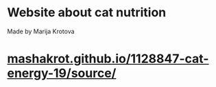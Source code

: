 # Website about cat nutrition
Made by Marija Krotova

# [mashakrot.github.io/1128847-cat-energy-19/source/](https://mashakrot.github.io/1128847-cat-energy-19/source/)
